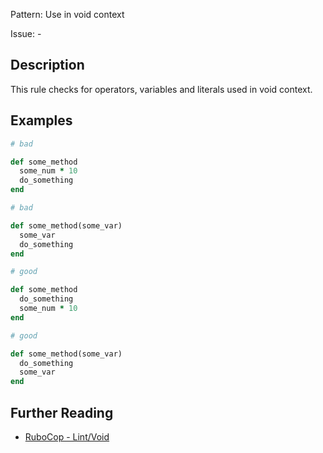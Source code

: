 Pattern: Use in void context

Issue: -

## Description

This rule checks for operators, variables and literals used
in void context.

## Examples

```ruby
# bad

def some_method
  some_num * 10
  do_something
end
```
```ruby
# bad

def some_method(some_var)
  some_var
  do_something
end
```
```ruby
# good

def some_method
  do_something
  some_num * 10
end
```
```ruby
# good

def some_method(some_var)
  do_something
  some_var
end
```

## Further Reading

* [RuboCop - Lint/Void](https://rubocop.readthedocs.io/en/latest/cops_lint/#lintvoid)
